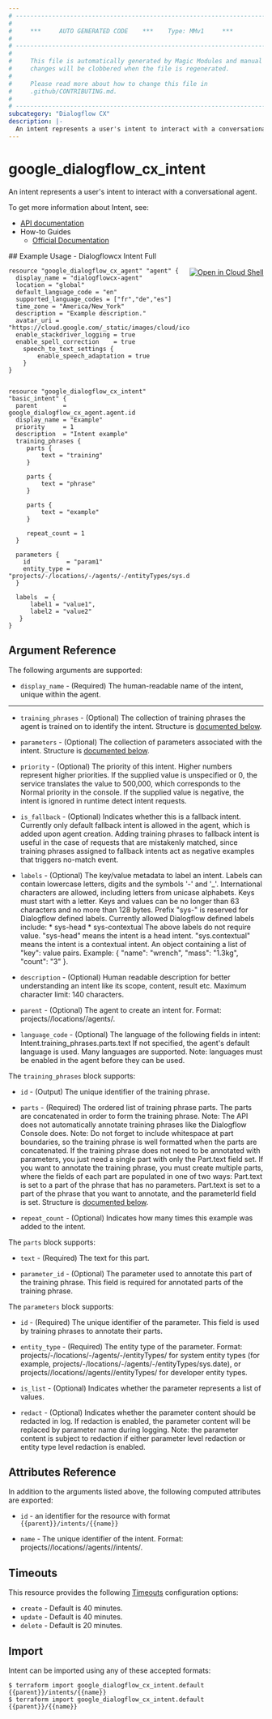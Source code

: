```yaml
---
# ----------------------------------------------------------------------------
#
#     ***     AUTO GENERATED CODE    ***    Type: MMv1     ***
#
# ----------------------------------------------------------------------------
#
#     This file is automatically generated by Magic Modules and manual
#     changes will be clobbered when the file is regenerated.
#
#     Please read more about how to change this file in
#     .github/CONTRIBUTING.md.
#
# ----------------------------------------------------------------------------
subcategory: "Dialogflow CX"
description: |-
  An intent represents a user's intent to interact with a conversational agent.
---
```


# google\_dialogflow\_cx\_intent

An intent represents a user's intent to interact with a conversational agent.


To get more information about Intent, see:

* [API documentation](https://cloud.google.com/dialogflow/cx/docs/reference/rest/v3/projects.locations.agents.intents)
* How-to Guides
    * [Official Documentation](https://cloud.google.com/dialogflow/cx/docs)

<div class = "oics-button" style="float: right; margin: 0 0 -15px">
  <a href="https://console.cloud.google.com/cloudshell/open?cloudshell_git_repo=https%3A%2F%2Fgithub.com%2Fterraform-google-modules%2Fdocs-examples.git&cloudshell_working_dir=dialogflowcx_intent_full&cloudshell_image=gcr.io%2Fcloudshell-images%2Fcloudshell%3Alatest&open_in_editor=main.tf&cloudshell_print=.%2Fmotd&cloudshell_tutorial=.%2Ftutorial.md" target="_blank">
    <img alt="Open in Cloud Shell" src="//gstatic.com/cloudssh/images/open-btn.svg" style="max-height: 44px; margin: 32px auto; max-width: 100%;">
  </a>
</div>
## Example Usage - Dialogflowcx Intent Full


```hcl
resource "google_dialogflow_cx_agent" "agent" {
  display_name = "dialogflowcx-agent"
  location = "global"
  default_language_code = "en"
  supported_language_codes = ["fr","de","es"]
  time_zone = "America/New_York"
  description = "Example description."
  avatar_uri = "https://cloud.google.com/_static/images/cloud/icons/favicons/onecloud/super_cloud.png"
  enable_stackdriver_logging = true
  enable_spell_correction    = true
	speech_to_text_settings {
		enable_speech_adaptation = true
	}
}


resource "google_dialogflow_cx_intent" "basic_intent" {
  parent       = google_dialogflow_cx_agent.agent.id
  display_name = "Example"
  priority     = 1
  description  = "Intent example"
  training_phrases {
     parts {
         text = "training"
     }

     parts {
         text = "phrase"
     }

     parts {
         text = "example"
     }

     repeat_count = 1
  }

  parameters {
    id          = "param1"
    entity_type = "projects/-/locations/-/agents/-/entityTypes/sys.date"
  }

  labels  = {
      label1 = "value1",
      label2 = "value2"
   } 
} 
```

## Argument Reference

The following arguments are supported:


* `display_name` -
  (Required)
  The human-readable name of the intent, unique within the agent.


- - -


* `training_phrases` -
  (Optional)
  The collection of training phrases the agent is trained on to identify the intent.
  Structure is [documented below](#nested_training_phrases).

* `parameters` -
  (Optional)
  The collection of parameters associated with the intent.
  Structure is [documented below](#nested_parameters).

* `priority` -
  (Optional)
  The priority of this intent. Higher numbers represent higher priorities.
  If the supplied value is unspecified or 0, the service translates the value to 500,000, which corresponds to the Normal priority in the console.
  If the supplied value is negative, the intent is ignored in runtime detect intent requests.

* `is_fallback` -
  (Optional)
  Indicates whether this is a fallback intent. Currently only default fallback intent is allowed in the agent, which is added upon agent creation.
  Adding training phrases to fallback intent is useful in the case of requests that are mistakenly matched, since training phrases assigned to fallback intents act as negative examples that triggers no-match event.

* `labels` -
  (Optional)
  The key/value metadata to label an intent. Labels can contain lowercase letters, digits and the symbols '-' and '_'. International characters are allowed, including letters from unicase alphabets. Keys must start with a letter. Keys and values can be no longer than 63 characters and no more than 128 bytes.
  Prefix "sys-" is reserved for Dialogflow defined labels. Currently allowed Dialogflow defined labels include: * sys-head * sys-contextual The above labels do not require value. "sys-head" means the intent is a head intent. "sys.contextual" means the intent is a contextual intent.
  An object containing a list of "key": value pairs. Example: { "name": "wrench", "mass": "1.3kg", "count": "3" }.

* `description` -
  (Optional)
  Human readable description for better understanding an intent like its scope, content, result etc. Maximum character limit: 140 characters.

* `parent` -
  (Optional)
  The agent to create an intent for.
  Format: projects/<Project ID>/locations/<Location ID>/agents/<Agent ID>.

* `language_code` -
  (Optional)
  The language of the following fields in intent:
  Intent.training_phrases.parts.text
  If not specified, the agent's default language is used. Many languages are supported. Note: languages must be enabled in the agent before they can be used.


<a name="nested_training_phrases"></a>The `training_phrases` block supports:

* `id` -
  (Output)
  The unique identifier of the training phrase.

* `parts` -
  (Required)
  The ordered list of training phrase parts. The parts are concatenated in order to form the training phrase.
  Note: The API does not automatically annotate training phrases like the Dialogflow Console does.
  Note: Do not forget to include whitespace at part boundaries, so the training phrase is well formatted when the parts are concatenated.
  If the training phrase does not need to be annotated with parameters, you just need a single part with only the Part.text field set.
  If you want to annotate the training phrase, you must create multiple parts, where the fields of each part are populated in one of two ways:
  Part.text is set to a part of the phrase that has no parameters.
  Part.text is set to a part of the phrase that you want to annotate, and the parameterId field is set.
  Structure is [documented below](#nested_parts).

* `repeat_count` -
  (Optional)
  Indicates how many times this example was added to the intent.


<a name="nested_parts"></a>The `parts` block supports:

* `text` -
  (Required)
  The text for this part.

* `parameter_id` -
  (Optional)
  The parameter used to annotate this part of the training phrase. This field is required for annotated parts of the training phrase.

<a name="nested_parameters"></a>The `parameters` block supports:

* `id` -
  (Required)
  The unique identifier of the parameter. This field is used by training phrases to annotate their parts.

* `entity_type` -
  (Required)
  The entity type of the parameter.
  Format: projects/-/locations/-/agents/-/entityTypes/<System Entity Type ID> for system entity types (for example, projects/-/locations/-/agents/-/entityTypes/sys.date), or projects/<Project ID>/locations/<Location ID>/agents/<Agent ID>/entityTypes/<Entity Type ID> for developer entity types.

* `is_list` -
  (Optional)
  Indicates whether the parameter represents a list of values.

* `redact` -
  (Optional)
  Indicates whether the parameter content should be redacted in log. If redaction is enabled, the parameter content will be replaced by parameter name during logging.
  Note: the parameter content is subject to redaction if either parameter level redaction or entity type level redaction is enabled.

## Attributes Reference

In addition to the arguments listed above, the following computed attributes are exported:

* `id` - an identifier for the resource with format `{{parent}}/intents/{{name}}`

* `name` -
  The unique identifier of the intent.
  Format: projects/<Project ID>/locations/<Location ID>/agents/<Agent ID>/intents/<Intent ID>.


## Timeouts

This resource provides the following
[Timeouts](https://developer.hashicorp.com/terraform/plugin/sdkv2/resources/retries-and-customizable-timeouts) configuration options:

- `create` - Default is 40 minutes.
- `update` - Default is 40 minutes.
- `delete` - Default is 20 minutes.

## Import


Intent can be imported using any of these accepted formats:

```
$ terraform import google_dialogflow_cx_intent.default {{parent}}/intents/{{name}}
$ terraform import google_dialogflow_cx_intent.default {{parent}}/{{name}}
```
